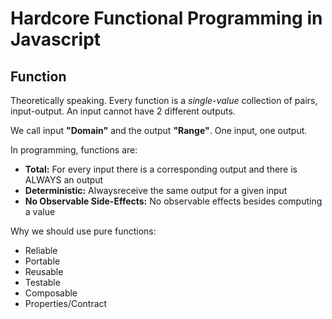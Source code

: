 # Hardcore Functional Programming in Javascript

## Function

Theoretically speaking. Every function is a *single-value* collection of pairs, input-output. An input cannot have 2 different outputs.

We call input **"Domain"** and the output **"Range"**. One input, one output.

In programming, functions are:

- **Total:** For every input there is a corresponding output and there is ALWAYS an output
- **Deterministic:** Alwaysreceive the same output for a given input
- **No Observable Side-Effects:** No observable effects besides computing a value

Why we should use pure functions:

- Reliable
- Portable
- Reusable
- Testable
- Composable
- Properties/Contract
